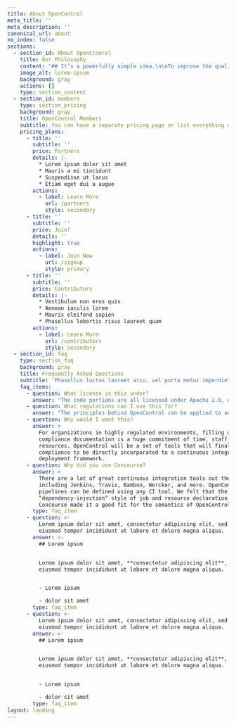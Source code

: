 ```yaml
---
title: About OpenControl
meta_title: ''
meta_description: ''
canonical_url: about
no_index: false
sections:
  - section_id: About OpenCtonrol
    title: Our Philosophy
    content: "## It’s a powerfully simple idea.\n\nTo improve the quality of our software development, we use continuous integration. To improve the reliability of our deployment, we use continuous delivery. To improve the security of our systems, we can use continuous authorization.\n\nSimply put, the tools that we use to develop and operate software, should also be used to generate and validate assessment and authorization packages.\n\nEvery commit runs the tests. Every passing build, updates the system security plan. Every deployment includes updates to continuous monitoring.\n\n> Software as Code.\n\n> Tests as Code.\n\n> Infrastructure as Code.\n\n> Compliance as Code.\n\n## It’s a schema.\n\nBy adopting a standard approach to documenting “controls” (whether Technical, Operational, or Management) we can rapidly build a community of vendors and operators. You can see\_[the current (and evolving) OpenControl schema here](https://github.com/opencontrol/schemas).\n\n## It’s a set of tools and best practices.\n\nRight now we’re excited about:\n\n*   [Compliance Masonry](https://github.com/opencontrol/compliance-masonry)\n\n*   [Concourse CI](https://concourse-ci.org/)\n\nMore\_[GitHub.com/opencontrol](https://github.com/opencontrol)\n\n## It’s a community.\n\nThis community includes vendors that provide documentation of controls in a standard schema, government agencies and other regulators that document certifications in another schema, and operators who use the OpenControl process to authorize their systems.\n\nInvite yourself to\_[OpenControl slack](https://join.slack.com/t/opencontrol/shared_invite/enQtNjM3NDY3NzQ3NjIwLTk2YTc0MmUwMjEyMmMxOTBhZTYwY2JhNDdiOTMwMDUzNjEyZGFlMGNjMDM3M2IyNjkyNzc0YmUxNGMzZWJhNWI)\_or join our\_[announcements mailing list](http://eepurl.com/cg0ZE1).\n\nYou can see the\_[full list of current members here.](https://open-control.org/members)\n"
    image_alt: lorem-ipsum
    background: gray
    actions: []
    type: section_content
  - section_id: members
    type: section_pricing
    background: gray
    title: OpenControl Members
    subtitle: You can have a separate pricing page or list everything on the home page.
    pricing_plans:
      - title: ''
        subtitle: ''
        price: Partners
        details: |-
          * Lorem ipsum dolor sit amet
          * Mauris a mi tincidunt
          * Suspendisse ut lacus
          * Etiam eget dui a augue
        actions:
          - label: Learn More
            url: /partners
            style: secondary
      - title: ''
        subtitle: ''
        price: Join!
        details: ''
        highlight: true
        actions:
          - label: Join Now
            url: /signup
            style: primary
      - title: ''
        subtitle: ''
        price: Contributors
        details: |-
          * Vestibulum non eros quis
          * Aenean iaculis lorem
          * Mauris eleifend sapien
          * Phasellus lobortis risus laoreet quam
        actions:
          - label: Learn More
            url: /contributors
            style: secondary
  - section_id: faq
    type: section_faq
    background: gray
    title: Frequently Asked Questions
    subtitle: 'Phasellus luctus laoreet arcu, vel porta metus imperdiet sit amet.'
    faq_items:
      - question: What license is this under?
        answer: "The code portions are all licensed under Apache 2.0, except what has been contributed directly by the US Government, which is in the public domain within the US. Internationally, the US Government licenses its code under\_[Creative Commons Zero 1.0](https://github.com/opencontrol/compliance-masonry/blob/master/LICENSE.md). All written content has been licensed as\_[Creative Commons Zero](https://creativecommons.org/publicdomain/zero/1.0/).\n"
      - question: What regulations can I use this for?
        answer: "The principles behind OpenControl can be applied to any regulatory environment, or in fact any operational environment with running systems and software. Currently, the community repositories include FedRAMP Low and Moderate definitions using the NIST 800-53 certification, as well as a newly defined\_[Lightweight Authority to Operate](https://gsablogs.gsa.gov/innovation/2014/12/10/it-security-security-in-an-agile-development-cloud-world-by-kurt-garbars/)\_(LATO) NIST 800-53 baseline from the\_[General Services Administration](http://gsa.gov/)\_(GSA).\n"
      - question: Why would I want this?
        answer: >
          For organizations in highly regulated environments, filling out
          compliance documentation is a huge commitment of time, staff, and
          resources. OpenControl will be a set of tools that will finall allow
          compliance to be directly incorporated to a continuous integration and
          deployment framework.
      - question: Why did you use Concourse?
        answer: >
          There are a lot of great continuous integration tools out there,
          including Jenkins, Travis, Bamboo, Wercker, and more. OpenControl
          pipelines can be defined using any CI tool. We felt that the
          “dependency-injection” style of job and resource declaration in
          Concourse made it a good fit for the semantics of OpenControl.
        type: faq_item
      - question: >-
          Lorem ipsum dolor sit amet, consectetur adipiscing elit, sed do
          eiusmod tempor incididunt ut labore et dolore magna aliqua.
        answer: >-
          ## Lorem ipsum


          Lorem ipsum dolor sit amet, **consectetur adipiscing elit**, sed do
          eiusmod tempor incididunt ut labore et dolore magna aliqua.


          - Lorem ipsum

          - dolor sit amet
        type: faq_item
      - question: >-
          Lorem ipsum dolor sit amet, consectetur adipiscing elit, sed do
          eiusmod tempor incididunt ut labore et dolore magna aliqua.
        answer: >-
          ## Lorem ipsum


          Lorem ipsum dolor sit amet, **consectetur adipiscing elit**, sed do
          eiusmod tempor incididunt ut labore et dolore magna aliqua.


          - Lorem ipsum

          - dolor sit amet
        type: faq_item
layout: landing
---
```

